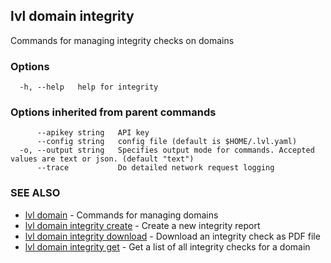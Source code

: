 ## lvl domain integrity

Commands for managing integrity checks on domains

### Options

```
  -h, --help   help for integrity
```

### Options inherited from parent commands

```
      --apikey string   API key
      --config string   config file (default is $HOME/.lvl.yaml)
  -o, --output string   Specifies output mode for commands. Accepted values are text or json. (default "text")
      --trace           Do detailed network request logging
```

### SEE ALSO

* [lvl domain](lvl_domain.md)	 - Commands for managing domains
* [lvl domain integrity create](lvl_domain_integrity_create.md)	 - Create a new integrity report
* [lvl domain integrity download](lvl_domain_integrity_download.md)	 - Download an integrity check as PDF file
* [lvl domain integrity get](lvl_domain_integrity_get.md)	 - Get a list of all integrity checks for a domain

